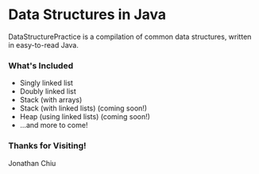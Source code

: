# Data Structures in Java
DataStructurePractice is a compilation of common data structures, written in easy-to-read Java. 

### What's Included
* Singly linked list
* Doubly linked list
* Stack (with arrays)
* Stack (with linked lists) (coming soon!)
* Heap (using linked lists) (coming soon!)
* ...and more to come!

### Thanks for Visiting!
Jonathan Chiu